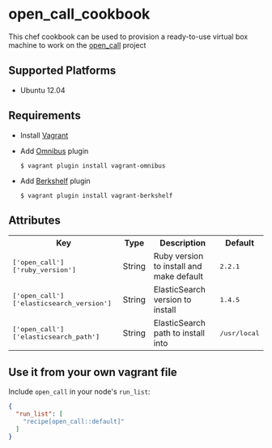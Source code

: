 # open_call_cookbook

This chef cookbook can be used to provision a ready-to-use virtual box machine to work on the [open_call](https://github.com/nicopaez/opencall) project

## Supported Platforms

* Ubuntu 12.04

## Requirements

* Install [Vagrant](https://www.vagrantup.com/)

* Add [Omnibus](https://github.com/chef/vagrant-omnibus) plugin

    `$ vagrant plugin install vagrant-omnibus`

* Add [Berkshelf](https://github.com/berkshelf/vagrant-berkshelf) plugin

    `$ vagrant plugin install vagrant-berkshelf`

## Attributes

<table>
  <tr>
    <th>Key</th>
    <th>Type</th>
    <th>Description</th>
    <th>Default</th>
  </tr>
  <tr>
    <td><tt>['open_call']['ruby_version']</tt></td>
    <td>String</td>
    <td>Ruby version to install and make default</td>
    <td><tt>2.2.1</tt></td>
  </tr>
  <tr>
    <td><tt>['open_call']['elasticsearch_version']</tt></td>
    <td>String</td>
    <td>ElasticSearch version to install</td>
    <td><tt>1.4.5</tt></td>
  </tr>
  <tr>
    <td><tt>['open_call']['elasticsearch_path']</tt></td>
    <td>String</td>
    <td>ElasticSearch path to install into</td>
    <td><tt>/usr/local</tt></td>
  </tr>
</table>

## Use it from your own vagrant file

Include `open_call` in your node's `run_list`:

```json
{
  "run_list": [
    "recipe[open_call::default]"
  ]
}
```
